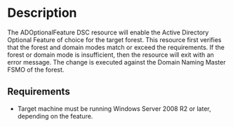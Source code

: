 # Description

The ADOptionalFeature DSC resource will enable the Active Directory Optional Feature of choice for the target forest.
This resource first verifies that the forest and domain modes match or exceed the requirements.  If the forest or domain mode
is insufficient, then the resource will exit with an error message.  The change is executed against the
Domain Naming Master FSMO of the forest.

## Requirements

* Target machine must be running Windows Server 2008 R2 or later, depending on the feature.
